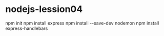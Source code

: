 # nodejs-lession04

npm init
npm install express
npm install --save-dev nodemon
npm install express-handlebars
